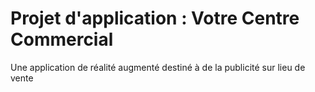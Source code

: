 # Projet d'application : Votre Centre Commercial
Une application de réalité augmenté destiné à de la publicité sur lieu de vente
 
